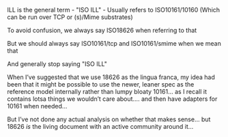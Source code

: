 ILL is the general term - "ISO ILL" - Usually refers to ISO10161/10160 (Which can be run over TCP or (s)/Mime substrates)

To avoid confusion, we always say ISO18626 when referring to that

But we should always say ISO10161/tcp and ISO10161/smime when we mean that

And generally stop saying "ISO ILL"

When I’ve suggested that we use 18626 as the lingua franca, my idea had been that it might be possible to use the newer, leaner spec as the reference model internally rather than lumpy bloaty 10161… as I recall it contains lotsa things we wouldn’t care about…. and then have adapters for 10161 when needed…

But I’ve not done any actual analysis on whether that makes sense… but 18626 *is* the living document with an active community around it…

